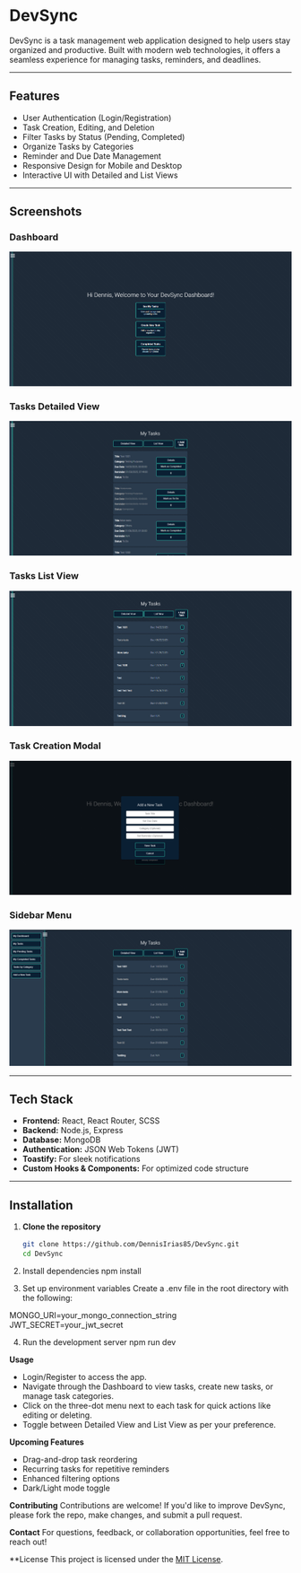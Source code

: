 # DevSync

DevSync is a task management web application designed to help users stay organized and productive. Built with modern web technologies, it offers a seamless experience for managing tasks, reminders, and deadlines.

---

## Features
- User Authentication (Login/Registration)
- Task Creation, Editing, and Deletion
- Filter Tasks by Status (Pending, Completed)
- Organize Tasks by Categories
- Reminder and Due Date Management
- Responsive Design for Mobile and Desktop
- Interactive UI with Detailed and List Views

---

## Screenshots
### Dashboard
![Dashboard Screenshot](images/dashboard.png)

### Tasks Detailed View
![Detailed View Screenshot](images/detailed_view.png)

### Tasks List View
![List View Screenshot](images/list_view.png)

### Task Creation Modal
![Task Modal Screenshot](images/task_modal.png)

### Sidebar Menu
![Sidebar Menu Screenshot](images/sidebar.png)

---

## Tech Stack
- **Frontend:** React, React Router, SCSS
- **Backend:** Node.js, Express
- **Database:** MongoDB
- **Authentication:** JSON Web Tokens (JWT)
- **Toastify:** For sleek notifications
- **Custom Hooks & Components:** For optimized code structure

---

## Installation
1. **Clone the repository**
   ```bash
   git clone https://github.com/DennisIrias85/DevSync.git
   cd DevSync

2. Install dependencies
npm install

3. Set up environment variables
Create a .env file in the root directory with the following:

MONGO_URI=your_mongo_connection_string
JWT_SECRET=your_jwt_secret

4. Run the development server
npm run dev

**Usage**
- Login/Register to access the app.
- Navigate through the Dashboard to view tasks, create new tasks, or manage task categories.
- Click on the three-dot menu next to each task for quick actions like editing or deleting.
- Toggle between Detailed View and List View as per your preference.

**Upcoming Features**
- Drag-and-drop task reordering
- Recurring tasks for repetitive reminders
- Enhanced filtering options
- Dark/Light mode toggle

**Contributing**
Contributions are welcome! If you'd like to improve DevSync, please fork the repo, make changes, and submit a pull request.

**Contact**
For questions, feedback, or collaboration opportunities, feel free to reach out!

**License
This project is licensed under the [MIT License](./LICENSE).
